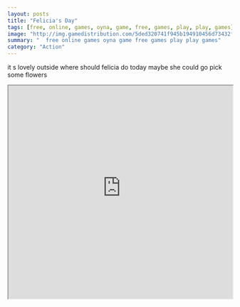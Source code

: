 ```yaml
---
layout: posts
title: "Felicia's Day"
tags: [free, online, games, oyna, game, free, games, play, play, games]
image: "http://img.gamedistribution.com/5ded320741f945b194910456d73432fe.jpg"
summary: "  free online games oyna game free games play play games"
category: "Action"
---
```


it s lovely outside where should felicia do today maybe she could go pick some flowers

<iframe width="100%" height="480px;" src="http://html5.gamedistribution.com/5ded320741f945b194910456d73432fe/"></iframe>